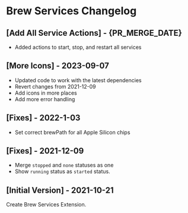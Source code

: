 # Brew Services Changelog

## [Add All Service Actions] - {PR_MERGE_DATE}
- Added actions to start, stop, and restart all services

## [More Icons] - 2023-09-07

- Updated code to work with the latest dependencies
- Revert changes from 2021-12-09
- Add icons in more places
- Add more error handling

## [Fixes] - 2022-1-03

- Set correct brewPath for all Apple Silicon chips

## [Fixes] - 2021-12-09

- Merge `stopped` and `none` statuses as one
- Show `running` status as `started` status.

## [Initial Version] - 2021-10-21

Create Brew Services Extension.
